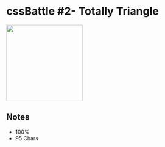 # cssBattle \#2- Totally Triangle

<img src="https://cssbattle.dev/targets/2@2x.png" width="200">

## Notes

- 100%
- 95 Chars
